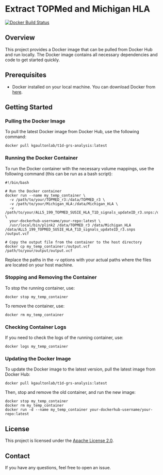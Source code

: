 # Extract TOPMed and Michigan HLA

[![Docker Build Status](https://img.shields.io/docker/build/kgaultonlab/t1d-grs-analysis-r3-xgboost.svg)](https://hub.docker.com/repository/docker/kgaultonlab/t1d-grs-analysis)
## Overview

This project provides a Docker image that can be pulled from Docker Hub and run locally. The Docker image contains all necessary dependencies and code to get started quickly.

## Prerequisites

- Docker installed on your local machine. You can download Docker from [here](https://www.docker.com/products/docker-desktop).

## Getting Started

### Pulling the Docker Image

To pull the latest Docker image from Docker Hub, use the following command:

```
docker pull kgaultonlab/t1d-grs-analysis:latest
```

### Running the Docker Container

To run the Docker container with the necessary volume mappings, use the following command (this can be run as a bash script):

```
#!/bin/bash

# Run the Docker container
docker run --name my_temp_container \
  -v /path/to/your/TOPMED_r3:/data/TOPMED_r3 \
  -v /path/to/your/Michigan_HLA:/data/Michigan_HLA \
  -v /path/to/your/ALL5_199_TOPMED_SUSIE_HLA_T1D_signals_updateID_r3.snps:/data/ALL5_199_TOPMED_SUSIE_HLA_T1D_signals_updateID_r3.snps \
  your-dockerhub-username/your-repo:latest \
  /usr/local/bin/plink2 /data/TOPMED_r3 /data/Michigan_HLA /data/ALL5_199_TOPMED_SUSIE_HLA_T1D_signals_updateID_r3.snps /output.vcf

# Copy the output file from the container to the host directory
docker cp my_temp_container:/output.vcf /path/to/your/output/output.vcf
```
Replace the paths in the -v options with your actual paths where the files are located on your host machine.

### Stopping and Removing the Container

To stop the running container, use:

```
docker stop my_temp_container
```
To remove the container, use:
```
docker rm my_temp_container
```
### Checking Container Logs

If you need to check the logs of the running container, use:
```
docker logs my_temp_container
```
### Updating the Docker Image

To update the Docker image to the latest version, pull the latest image from Docker Hub:
```
docker pull kgaultonlab/t1d-grs-analysis:latest
```
Then, stop and remove the old container, and run the new image:
```
docker stop my_temp_container
docker rm my_temp_container
docker run -d --name my_temp_container your-dockerhub-username/your-repo:latest
```

## License
This project is licensed under the [Apache License 2.0](LICENSE).

## Contact
If you have any questions, feel free to open an issue.
